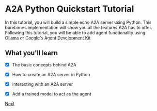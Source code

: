 # A2A Python Quickstart Tutorial

In this tutorial, you will build a simple echo A2A server using Python. This barebones implementation will show you all the features A2A has to offer. Following this tutorial, you will be able to add agent functionality using [Ollama](/tutorials/python/10_ollama.md) or [Google's Agent Development Kit](https://github.com/google/A2A/tree/main/samples/python/agents/google_adk)


## What you'll learn <!-- {docsify-ignore} -->
- [x] The basic concepts behind A2A
- [x] How to create an A2A server in Python
- [x] Interacting with an A2A server
- [x] Add a trained model to act as the agent


<div class="bottom-buttons" style="flex flex-row">
  <span class=""></span>
  <a href="#/tutorials/python/2_setup.md" class="next-button">Next</a>
</div>
